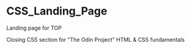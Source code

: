 # CSS_Landing_Page
Landing page for TOP

Closing CSS section for "The Odin Project" HTML & CSS fundamentals 

